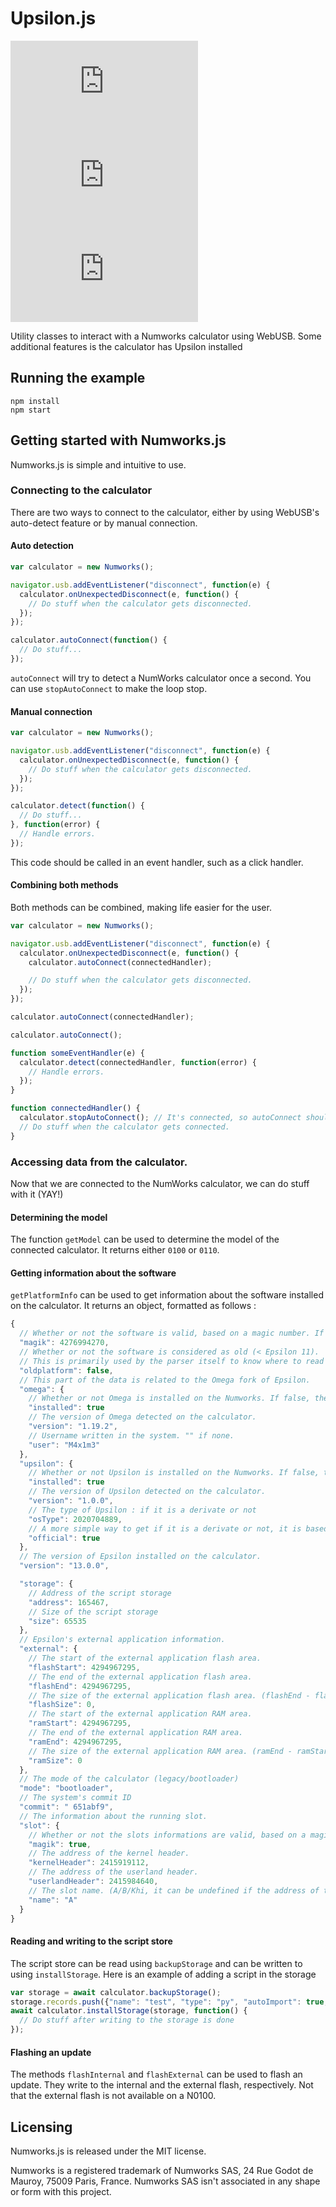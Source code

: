 # Upsilon.js

[![NPM](https://img.shields.io/npm/v/upsilon.js?style=flat-square)](https://www.npmjs.com/package/upsilon.js)
![Version](https://img.shields.io/github/package-json/v/M4xi1m3/numworks.js?color=green&style=flat-square)
![License](https://img.shields.io/npm/l/upsilon.js?color=blue&style=flat-square)

Utility classes to interact with a Numworks calculator using WebUSB. Some additional features is the calculator has Upsilon installed

## Running the example

```
npm install
npm start
```

## Getting started with Numworks.js

Numworks.js is simple and intuitive to use.

### Connecting to the calculator

There are two ways to connect to the calculator, either by using WebUSB's auto-detect feature or by manual connection.

#### Auto detection

```js
var calculator = new Numworks();

navigator.usb.addEventListener("disconnect", function(e) {
  calculator.onUnexpectedDisconnect(e, function() {
    // Do stuff when the calculator gets disconnected.
  });
});

calculator.autoConnect(function() {
  // Do stuff...
});
```

`autoConnect` will try to detect a NumWorks calculator once a second. You can use `stopAutoConnect` to make the loop stop.

#### Manual connection

```js
var calculator = new Numworks();

navigator.usb.addEventListener("disconnect", function(e) {
  calculator.onUnexpectedDisconnect(e, function() {
    // Do stuff when the calculator gets disconnected.
  });
});

calculator.detect(function() {
  // Do stuff...
}, function(error) {
  // Handle errors.
});
```

This code should be called in an event handler, such as a click handler.

#### Combining both methods

Both methods can be combined, making life easier for the user.

```js
var calculator = new Numworks();

navigator.usb.addEventListener("disconnect", function(e) {
  calculator.onUnexpectedDisconnect(e, function() {
    calculator.autoConnect(connectedHandler);

    // Do stuff when the calculator gets disconnected.
  });
});

calculator.autoConnect(connectedHandler);

calculator.autoConnect();

function someEventHandler(e) {
  calculator.detect(connectedHandler, function(error) {
    // Handle errors.
  });
}

function connectedHandler() {
  calculator.stopAutoConnect(); // It's connected, so autoConnect should stop.
  // Do stuff when the calculator gets connected.
}
```

### Accessing data from the calculator.

Now that we are connected to the NumWorks calculator, we can do stuff with it (YAY!)

#### Determining the model

The function `getModel` can be used to determine the model of the connected calculator. It returns either `0100` or `0110`.

#### Getting information about the software

`getPlatformInfo` can be used to get information about the software installed on the calculator. It returns an object, formatted as follows :

```js
{
  // Whether or not the software is valid, based on a magic number. If false, the rest of the structure is absent.
  "magik": 4276994270,
  // Whether or not the software is considered as old (< Epsilon 11).
  // This is primarily used by the parser itself to know where to read data.
  "oldplatform": false,
  // This part of the data is related to the Omega fork of Epsilon.
  "omega": {
    // Whether or not Omega is installed on the Numworks. If false, the rest of the Omega structure is absent
    "installed": true
    // The version of Omega detected on the calculator.
    "version": "1.19.2",
    // Username written in the system. "" if none.
    "user": "M4x1m3"
  },
  "upsilon": {
    // Whether or not Upsilon is installed on the Numworks. If false, the rest of the Upsilon structure is absent
    "installed": true
    // The version of Upsilon detected on the calculator.
    "version": "1.0.0",
    // The type of Upsilon : if it is a derivate or not
    "osType": 2020704889,
    // A more simple way to get if it is a derivate or not, it is based on the os type
    "official": true
  },
  // The version of Epsilon installed on the calculator.
  "version": "13.0.0",

  "storage": {
    // Address of the script storage
    "address": 165467,
    // Size of the script storage
    "size": 65535
  },
  // Epsilon's external application information.
  "external": {
    // The start of the external application flash area.
    "flashStart": 4294967295,
    // The end of the external application flash area.
    "flashEnd": 4294967295,
    // The size of the external application flash area. (flashEnd - flashStart)
    "flashSize": 0,
    // The start of the external application RAM area.
    "ramStart": 4294967295,
    // The end of the external application RAM area.
    "ramEnd": 4294967295,
    // The size of the external application RAM area. (ramEnd - ramStart)
    "ramSize": 0
  },
  // The mode of the calculator (legacy/bootloader)
  "mode": "bootloader",
  // The system's commit ID
  "commit": " 651abf9",
  // The information about the running slot.
  "slot": {
    // Whether or not the slots informations are valid, based on a magic number. If false, the rest of the structure is absent.
    "magik": true,
    // The address of the kernel header.
    "kernelHeader": 2415919112,
    // The address of the userland header.
    "userlandHeader": 2415984640,
    // The slot name. (A/B/Khi, it can be undefined if the address of the slot isn't known)
    "name": "A"
  }
}
```

#### Reading and writing to the script store

The script store can be read using `backupStorage` and can be written to using `installStorage`.
Here is an example of adding a script in the storage
```js
var storage = await calculator.backupStorage();
storage.records.push({"name": "test", "type": "py", "autoImport": true, "code": "print('Hello World!')\n"});
await calculator.installStorage(storage, function() {
  // Do stuff after writing to the storage is done
});
```

#### Flashing an update

The methods `flashInternal` and `flashExternal` can be used to flash an update. They write to the internal and the external flash, respectively. Not that the external flash is not available on a N0100.

## Licensing

Numworks.js is released under the MIT license.

Numworks is a registered trademark of Numworks SAS, 24 Rue Godot de Mauroy, 75009 Paris, France. Numworks SAS isn't associated in any shape or form with this project.
